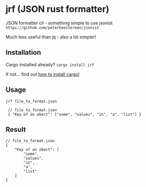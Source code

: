 # jrf (JSON rust formatter)

JSON formatter cli - something simple to use jsonist `https://github.com/peterheesterman/jsonist`

Much less useful than jq - also a lot simpler!

## Installation

Cargo installed already? `cargo install jrf`

If not... find out [how to install cargo!](https://doc.rust-lang.org/cargo/getting-started/installation.html)

## Usage

`jrf file_to_format.json`

```
 // file_to_format.json
 { "Key of an obect": ["some", "values", "in", "a", "list"] }
```

## Result

```
// file_to_format.json
{
    "Key of an obect": [
        "some",
        "values",
        "in",
        "a",
        "list"
    ]
}
```

